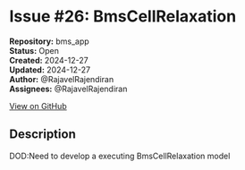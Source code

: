 # Issue #26: BmsCellRelaxation

**Repository:** bms_app  
**Status:** Open  
**Created:** 2024-12-27  
**Updated:** 2024-12-27  
**Author:** @RajavelRajendiran  
**Assignees:** @RajavelRajendiran  

[View on GitHub](https://github.com/Simtestlab/bms_app/issues/26)

## Description

DOD:Need to develop a executing BmsCellRelaxation model 